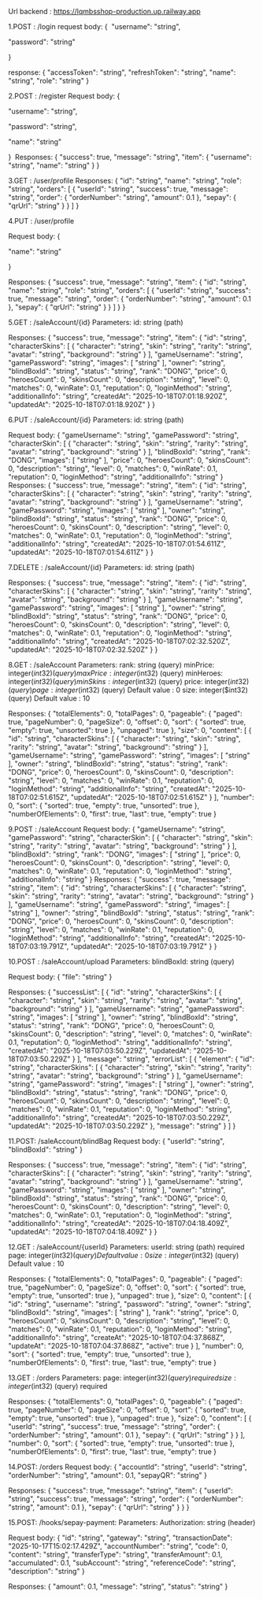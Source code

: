 Url backend : https://lqmbsshop-production.up.railway.app

1.POST : /login
request body: 
{
​
  "username": "string",

  "password": "string"

}

response: 
{
  "accessToken": "string",
  "refreshToken": "string",
  "name": "string",
  "role": "string"
}


2.POST : /register
Request body:
{

  "username": "string",

  "password": "string",

  "name": "string"

}
​
Responses:
{
  "success": true,
  "message": "string",
  "item": {
    "username": "string",
    "name": "string"
  }
}


3.GET : /user/profile
Responses:
{
  "id": "string",
  "name": "string",
  "role": "string",
  "orders": [
    {
      "userId": "string",
      "success": true,
      "message": "string",
      "order": {
        "orderNumber": "string",
        "amount": 0.1
      },
      "sepay": {
        "qrUrl": "string"
      }
    }
  ]
}


4.PUT : /user/profile

Request body:
{

  "name": "string"

}

Responses:
{
  "success": true,
  "message": "string",
  "item": {
    "id": "string",
    "name": "string",
    "role": "string",
    "orders": [
      {
        "userId": "string",
        "success": true,
        "message": "string",
        "order": {
          "orderNumber": "string",
          "amount": 0.1
        },
        "sepay": {
          "qrUrl": "string"
        }
      }
    ]
  }
}

5.GET : /saleAccount/{id}
Parameters:
id: string (path)

Responses:
{
  "success": true,
  "message": "string",
  "item": {
    "id": "string",
    "characterSkins": [
      {
        "character": "string",
        "skin": "string",
        "rarity": "string",
        "avatar": "string",
        "background": "string"
      }
    ],
    "gameUsername": "string",
    "gamePassword": "string",
    "images": [
      "string"
    ],
    "owner": "string",
    "blindBoxId": "string",
    "status": "string",
    "rank": "DONG",
    "price": 0,
    "heroesCount": 0,
    "skinsCount": 0,
    "description": "string",
    "level": 0,
    "matches": 0,
    "winRate": 0.1,
    "reputation": 0,
    "loginMethod": "string",
    "additionalInfo": "string",
    "createdAt": "2025-10-18T07:01:18.920Z",
    "updatedAt": "2025-10-18T07:01:18.920Z"
  }
}

6.PUT : /saleAccount/{id}
Parameters:
id: string (path)

Request body:
{
  "gameUsername": "string",
  "gamePassword": "string",
  "characterSkin": [
    {
      "character": "string",
      "skin": "string",
      "rarity": "string",
      "avatar": "string",
      "background": "string"
    }
  ],
  "blindBoxId": "string",
  "rank": "DONG",
  "images": [
    "string"
  ],
  "price": 0,
  "heroesCount": 0,
  "skinsCount": 0,
  "description": "string",
  "level": 0,
  "matches": 0,
  "winRate": 0.1,
  "reputation": 0,
  "loginMethod": "string",
  "additionalInfo": "string"
}
Responses:
{
  "success": true,
  "message": "string",
  "item": {
    "id": "string",
    "characterSkins": [
      {
        "character": "string",
        "skin": "string",
        "rarity": "string",
        "avatar": "string",
        "background": "string"
      }
    ],
    "gameUsername": "string",
    "gamePassword": "string",
    "images": [
      "string"
    ],
    "owner": "string",
    "blindBoxId": "string",
    "status": "string",
    "rank": "DONG",
    "price": 0,
    "heroesCount": 0,
    "skinsCount": 0,
    "description": "string",
    "level": 0,
    "matches": 0,
    "winRate": 0.1,
    "reputation": 0,
    "loginMethod": "string",
    "additionalInfo": "string",
    "createdAt": "2025-10-18T07:01:54.611Z",
    "updatedAt": "2025-10-18T07:01:54.611Z"
  }
}

7.DELETE : /saleAccount/{id}
Parameters:
id: string (path)

Responses:
{
  "success": true,
  "message": "string",
  "item": {
    "id": "string",
    "characterSkins": [
      {
        "character": "string",
        "skin": "string",
        "rarity": "string",
        "avatar": "string",
        "background": "string"
      }
    ],
    "gameUsername": "string",
    "gamePassword": "string",
    "images": [
      "string"
    ],
    "owner": "string",
    "blindBoxId": "string",
    "status": "string",
    "rank": "DONG",
    "price": 0,
    "heroesCount": 0,
    "skinsCount": 0,
    "description": "string",
    "level": 0,
    "matches": 0,
    "winRate": 0.1,
    "reputation": 0,
    "loginMethod": "string",
    "additionalInfo": "string",
    "createdAt": "2025-10-18T07:02:32.520Z",
    "updatedAt": "2025-10-18T07:02:32.520Z"
  }
}

8.GET : /saleAccount
Parameters:
rank: string (query)
minPrice: integer($int32) (query)
maxPrice: integer($int32) (query)
minHeroes: integer($int32) (query)
minSkins: integer($int32) (query)
price: integer($int32) (query)
page: integer($int32) (query) Default value : 0
size: integer($int32) (query) Default value : 10

Responses:
{
  "totalElements": 0,
  "totalPages": 0,
  "pageable": {
    "paged": true,
    "pageNumber": 0,
    "pageSize": 0,
    "offset": 0,
    "sort": {
      "sorted": true,
      "empty": true,
      "unsorted": true
    },
    "unpaged": true
  },
  "size": 0,
  "content": [
    {
      "id": "string",
      "characterSkins": [
        {
          "character": "string",
          "skin": "string",
          "rarity": "string",
          "avatar": "string",
          "background": "string"
        }
      ],
      "gameUsername": "string",
      "gamePassword": "string",
      "images": [
        "string"
      ],
      "owner": "string",
      "blindBoxId": "string",
      "status": "string",
      "rank": "DONG",
      "price": 0,
      "heroesCount": 0,
      "skinsCount": 0,
      "description": "string",
      "level": 0,
      "matches": 0,
      "winRate": 0.1,
      "reputation": 0,
      "loginMethod": "string",
      "additionalInfo": "string",
      "createdAt": "2025-10-18T07:02:51.615Z",
      "updatedAt": "2025-10-18T07:02:51.615Z"
    }
  ],
  "number": 0,
  "sort": {
    "sorted": true,
    "empty": true,
    "unsorted": true
  },
  "numberOfElements": 0,
  "first": true,
  "last": true,
  "empty": true
}

9.POST : /saleAccount
Request body:
{
  "gameUsername": "string",
  "gamePassword": "string",
  "characterSkin": [
    {
      "character": "string",
      "skin": "string",
      "rarity": "string",
      "avatar": "string",
      "background": "string"
    }
  ],
  "blindBoxId": "string",
  "rank": "DONG",
  "images": [
    "string"
  ],
  "price": 0,
  "heroesCount": 0,
  "skinsCount": 0,
  "description": "string",
  "level": 0,
  "matches": 0,
  "winRate": 0.1,
  "reputation": 0,
  "loginMethod": "string",
  "additionalInfo": "string"
}
Responses:
{
  "success": true,
  "message": "string",
  "item": {
    "id": "string",
    "characterSkins": [
      {
        "character": "string",
        "skin": "string",
        "rarity": "string",
        "avatar": "string",
        "background": "string"
      }
    ],
    "gameUsername": "string",
    "gamePassword": "string",
    "images": [
      "string"
    ],
    "owner": "string",
    "blindBoxId": "string",
    "status": "string",
    "rank": "DONG",
    "price": 0,
    "heroesCount": 0,
    "skinsCount": 0,
    "description": "string",
    "level": 0,
    "matches": 0,
    "winRate": 0.1,
    "reputation": 0,
    "loginMethod": "string",
    "additionalInfo": "string",
    "createdAt": "2025-10-18T07:03:19.791Z",
    "updatedAt": "2025-10-18T07:03:19.791Z"
  }
}

10.POST : /saleAccount/upload
Parameters:
blindBoxId: string (query)

Request body:
{
  "file": "string"
}

Responses:
{
  "successList": [
    {
      "id": "string",
      "characterSkins": [
        {
          "character": "string",
          "skin": "string",
          "rarity": "string",
          "avatar": "string",
          "background": "string"
        }
      ],
      "gameUsername": "string",
      "gamePassword": "string",
      "images": [
        "string"
      ],
      "owner": "string",
      "blindBoxId": "string",
      "status": "string",
      "rank": "DONG",
      "price": 0,
      "heroesCount": 0,
      "skinsCount": 0,
      "description": "string",
      "level": 0,
      "matches": 0,
      "winRate": 0.1,
      "reputation": 0,
      "loginMethod": "string",
      "additionalInfo": "string",
      "createdAt": "2025-10-18T07:03:50.229Z",
      "updatedAt": "2025-10-18T07:03:50.229Z"
    }
  ],
  "message": "string",
  "errorList": [
    {
      "element": {
        "id": "string",
        "characterSkins": [
          {
            "character": "string",
            "skin": "string",
            "rarity": "string",
            "avatar": "string",
            "background": "string"
          }
        ],
        "gameUsername": "string",
        "gamePassword": "string",
        "images": [
          "string"
        ],
        "owner": "string",
        "blindBoxId": "string",
        "status": "string",
        "rank": "DONG",
        "price": 0,
        "heroesCount": 0,
        "skinsCount": 0,
        "description": "string",
        "level": 0,
        "matches": 0,
        "winRate": 0.1,
        "reputation": 0,
        "loginMethod": "string",
        "additionalInfo": "string",
        "createdAt": "2025-10-18T07:03:50.229Z",
        "updatedAt": "2025-10-18T07:03:50.229Z"
      },
      "message": "string"
    }
  ]
}

11.POST: /saleAccount/blindBag
Request body:
{
  "userId": "string",
  "blindBoxId": "string"
}

Responses:
{
  "success": true,
  "message": "string",
  "item": {
    "id": "string",
    "characterSkins": [
      {
        "character": "string",
        "skin": "string",
        "rarity": "string",
        "avatar": "string",
        "background": "string"
      }
    ],
    "gameUsername": "string",
    "gamePassword": "string",
    "images": [
      "string"
    ],
    "owner": "string",
    "blindBoxId": "string",
    "status": "string",
    "rank": "DONG",
    "price": 0,
    "heroesCount": 0,
    "skinsCount": 0,
    "description": "string",
    "level": 0,
    "matches": 0,
    "winRate": 0.1,
    "reputation": 0,
    "loginMethod": "string",
    "additionalInfo": "string",
    "createdAt": "2025-10-18T07:04:18.409Z",
    "updatedAt": "2025-10-18T07:04:18.409Z"
  }
}

12.GET : /saleAccount/{userId}
Parameters:
userId: string (path) required
page: integer($int32) (query) Default value : 0
size: integer($int32) (query) Default value : 10

Responses:
{
  "totalElements": 0,
  "totalPages": 0,
  "pageable": {
    "paged": true,
    "pageNumber": 0,
    "pageSize": 0,
    "offset": 0,
    "sort": {
      "sorted": true,
      "empty": true,
      "unsorted": true
    },
    "unpaged": true
  },
  "size": 0,
  "content": [
    {
      "id": "string",
      "username": "string",
      "password": "string",
      "owner": "string",
      "blindBoxId": "string",
      "images": [
        "string"
      ],
      "rank": "string",
      "price": 0,
      "heroesCount": 0,
      "skinsCount": 0,
      "description": "string",
      "level": 0,
      "matches": 0,
      "winRate": 0.1,
      "reputation": 0,
      "loginMethod": "string",
      "additionalInfo": "string",
      "createAt": "2025-10-18T07:04:37.868Z",
      "updateAt": "2025-10-18T07:04:37.868Z",
      "active": true
    }
  ],
  "number": 0,
  "sort": {
    "sorted": true,
    "empty": true,
    "unsorted": true
  },
  "numberOfElements": 0,
  "first": true,
  "last": true,
  "empty": true
}

13.GET : /orders
Parameters:
page: integer($int32) (query) required
size: integer($int32) (query) required

Responses:
{
  "totalElements": 0,
  "totalPages": 0,
  "pageable": {
    "paged": true,
    "pageNumber": 0,
    "pageSize": 0,
    "offset": 0,
    "sort": {
      "sorted": true,
      "empty": true,
      "unsorted": true
    },
    "unpaged": true
  },
  "size": 0,
  "content": [
    {
      "userId": "string",
      "success": true,
      "message": "string",
      "order": {
        "orderNumber": "string",
        "amount": 0.1
      },
      "sepay": {
        "qrUrl": "string"
      }
    }
  ],
  "number": 0,
  "sort": {
    "sorted": true,
    "empty": true,
    "unsorted": true
  },
  "numberOfElements": 0,
  "first": true,
  "last": true,
  "empty": true
}

14.POST: /orders
Request body:
{
  "accountId": "string",
  "userId": "string",
  "orderNumber": "string",
  "amount": 0.1,
  "sepayQR": "string"
}

Responses:
{
  "success": true,
  "message": "string",
  "item": {
    "userId": "string",
    "success": true,
    "message": "string",
    "order": {
      "orderNumber": "string",
      "amount": 0.1
    },
    "sepay": {
      "qrUrl": "string"
    }
  }
}

15.POST: /hooks/sepay-payment:
Parameters:
Authorization: string (header)

Request body:
{
  "id": "string",
  "gateway": "string",
  "transactionDate": "2025-10-17T15:02:17.429Z",
  "accountNumber": "string",
  "code": 0,
  "content": "string",
  "transferType": "string",
  "transferAmount": 0.1,
  "accumulated": 0.1,
  "subAccount": "string",
  "referenceCode": "string",
  "description": "string"
}

Responses:
{
  "amount": 0.1,
  "message": "string",
  "status": "string"
}